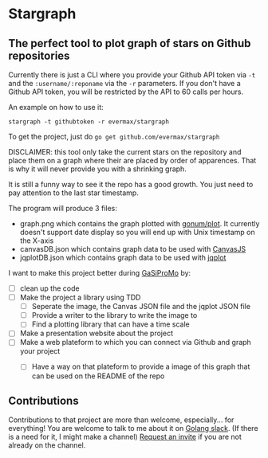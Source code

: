 # Stargraph
## The perfect tool to plot graph of stars on Github repositories

Currently there is just a CLI where you provide your Github API token via `-t` and the `:username/:reponame` via the `-r` parameters.
If you don't have a Github API token, you will be restricted by the API to 60 calls per hours.

An example on how to use it:
```
stargraph -t githubtoken -r evermax/stargraph
```

To get the project, just do `go get github.com/evermax/stargraph`

DISCLAIMER: this tool only take the current stars on the repository and place them on a graph
where their are placed by order of apparences. That is why it will never provide you with a shrinking graph.

It is still a funny way to see it the repo has a good growth. You just need to pay attention to the last star timestamp.

The program will produce 3 files:

 - graph.png which contains the graph plotted with [gonum/plot](https://github.com/gonum/plot). It currently doesn't support date display so you will end up with Unix timestamp on the X-axis
 - canvasDB.json which contains graph data to be used with [CanvasJS](http://canvasjs.com)
 - jqplotDB.json which contains graph data to be used with [jqplot](http://www.jqplot.com)

I want to make this project better during [GaSiProMo](https://codelympics.io/projects/3) by:

 - [ ] clean up the code
 - [ ] Make the project a library using TDD
   - [ ] Seperate the image, the Canvas JSON file and the jqplot JSON file
   - [ ] Provide a writer to the library to write the image to
   - [ ] Find a plotting library that can have a time scale
 - [ ] Make a presentation website about the project
 - [ ] Make a web plateform to which you can connect via Github and graph your project
   - [ ] Have a way on that plateform to provide a image of this graph that can be used on the README of the repo


## Contributions
Contributions to that project are more than welcome, especially... for everything!
You are welcome to talk to me about it on [Golang slack](https://gophers.slack.com/messages/@maxime/). (If there is a need for it, I might make a channel)
[Request an invite](http://bit.ly/go-slack-signup) if you are not already on the channel.
